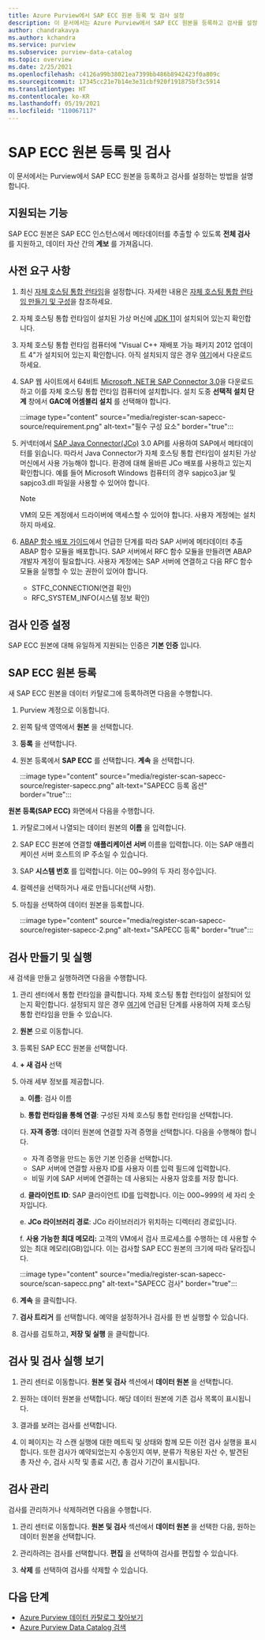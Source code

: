 ```yaml
---
title: Azure Purview에서 SAP ECC 원본 등록 및 검사 설정
description: 이 문서에서는 Azure Purview에서 SAP ECC 원본을 등록하고 검사를 설정하는 방법을 설명합니다.
author: chandrakavya
ms.author: kchandra
ms.service: purview
ms.subservice: purview-data-catalog
ms.topic: overview
ms.date: 2/25/2021
ms.openlocfilehash: c4126a99b38021ea7399bb486b8942423f0a809c
ms.sourcegitcommit: 17345cc21e7b14e3e31cbf920f191875bf3c5914
ms.translationtype: HT
ms.contentlocale: ko-KR
ms.lasthandoff: 05/19/2021
ms.locfileid: "110067117"
---
```

# <a name="register-and-scan-sap-ecc-source"></a>SAP ECC 원본 등록 및 검사

이 문서에서는 Purview에서 SAP ECC 원본을 등록하고 검사를 설정하는 방법을 설명합니다.

## <a name="supported-capabilities"></a>지원되는 기능

SAP ECC 원본은 SAP ECC 인스턴스에서 메타데이터를 추출할 수 있도록 **전체 검사** 를 지원하고, 데이터 자산 간의 **계보** 를 가져옵니다.

## <a name="prerequisites"></a>사전 요구 사항

1.  최신 [자체 호스팅 통합 런타임](https://www.microsoft.com/download/details.aspx?id=39717)을 설정합니다.
    자세한 내용은 [자체 호스팅 통합 런타임 만들기 및 구성](../data-factory/create-self-hosted-integration-runtime.md)을 참조하세요.

2.  자체 호스팅 통합 런타임이 설치된 가상 머신에 [JDK 11](https://www.oracle.com/java/technologies/javase-jdk11-downloads.html)이 설치되어 있는지 확인합니다.

3.  자체 호스팅 통합 런타임 컴퓨터에 \"Visual C++ 재배포 가능 패키지 2012 업데이트 4\"가 설치되어 있는지 확인합니다. 아직 설치되지 않은 경우 [여기](https://www.microsoft.com/download/details.aspx?id=30679)에서 다운로드하세요.

4.  SAP 웹 사이트에서 64비트 [Microsoft .NET용 SAP Connector 3.0](https://support.sap.com/en/product/connectors/msnet.html)을 다운로드하고 이를 자체 호스팅 통합 런타임 컴퓨터에 설치합니다. 설치 도중 **선택적 설치 단계** 창에서 **GAC에 어셈블리 설치** 를 선택해야 합니다.

    :::image type="content" source="media/register-scan-sapecc-source/requirement.png" alt-text="필수 구성 요소" border="true":::

5.  커넥터에서 [SAP Java Connector(JCo)](https://support.sap.com/en/product/connectors/jco.html) 3.0 API를 사용하여 SAP에서 메타데이터를 읽습니다. 따라서 Java Connector가 자체 호스팅 통합 런타임이 설치된 가상 머신에서 사용 가능해야 합니다.
    환경에 대해 올바른 JCo 배포를 사용하고 있는지 확인합니다. 예를 들어 Microsoft Windows 컴퓨터의 경우 sapjco3.jar 및 sapjco3.dll 파일을 사용할 수 있어야 합니다.

    > [!Note] 
    > VM의 모든 계정에서 드라이버에 액세스할 수 있어야 합니다. 사용자 계정에는 설치하지 마세요.

6.  [ABAP 함수 배포 가이드](abap-functions-deployment-guide.md)에서 언급한 단계를 따라 SAP 서버에 메타데이터 추출 ABAP 함수 모듈을 배포합니다. SAP 서버에서 RFC 함수 모듈을 만들려면 ABAP 개발자 계정이 필요합니다. 사용자 계정에는 SAP 서버에 연결하고 다음 RFC 함수 모듈을 실행할 수 있는 권한이 있어야 합니다.
    -   STFC_CONNECTION(연결 확인)
    -   RFC_SYSTEM_INFO(시스템 정보 확인)


## <a name="setting-up-authentication-for-a-scan"></a>검사 인증 설정

SAP ECC 원본에 대해 유일하게 지원되는 인증은 **기본 인증** 입니다.

## <a name="register-sap-ecc-source"></a>SAP ECC 원본 등록

새 SAP ECC 원본을 데이터 카탈로그에 등록하려면 다음을 수행합니다.

1.  Purview 계정으로 이동합니다.
2.  왼쪽 탐색 영역에서 **원본** 을 선택합니다.
3.  **등록** 을 선택합니다.
4.  원본 등록에서 **SAP ECC** 를 선택합니다. **계속** 을 선택합니다.

    :::image type="content" source="media/register-scan-sapecc-source/register-sapecc.png" alt-text="SAPECC 등록 옵션" border="true":::

**원본 등록(SAP ECC)** 화면에서 다음을 수행합니다.

1.  카탈로그에서 나열되는 데이터 원본의 **이름** 을 입력합니다.

2.  SAP ECC 원본에 연결할 **애플리케이션 서버** 이름을 입력합니다.
    이는 SAP 애플리케이션 서버 호스트의 IP 주소일 수 있습니다.

3.  SAP **시스템 번호** 를 입력합니다. 이는 00~99의 두 자리 정수입니다.

4.  컬렉션을 선택하거나 새로 만듭니다(선택 사항).

5.  마침을 선택하여 데이터 원본을 등록합니다.

    :::image type="content" source="media/register-scan-sapecc-source/register-sapecc-2.png" alt-text="SAPECC 등록" border="true":::

## <a name="creating-and-running-a-scan"></a>검사 만들기 및 실행

새 검색을 만들고 실행하려면 다음을 수행합니다.

1.  관리 센터에서 통합 런타임을 클릭합니다. 자체 호스팅 통합 런타임이 설정되어 있는지 확인합니다. 설정되지 않은 경우 [여기](./manage-integration-runtimes.md)에 언급된 단계를 사용하여 자체 호스팅 통합 런타임을 만들 수 있습니다.

2.  **원본** 으로 이동합니다.

3.  등록된 SAP ECC 원본을 선택합니다.

4.  **+ 새 검사** 선택

5.  아래 세부 정보를 제공합니다.

    a.  **이름**: 검사 이름

    b.  **통합 런타임을 통해 연결**: 구성된 자체 호스팅 통합 런타임을 선택합니다.

    다.  **자격 증명**: 데이터 원본에 연결할 자격 증명을 선택합니다. 다음을 수행해야 합니다.

    -   자격 증명을 만드는 동안 기본 인증을 선택합니다.
    -   SAP 서버에 연결할 사용자 ID를 사용자 이름 입력 필드에 입력합니다.
    -   비밀 키에 SAP 서버에 연결하는 데 사용되는 사용자 암호를 저장 합니다.

    d.  **클라이언트 ID**: SAP 클라이언트 ID를 입력합니다. 이는 000~999의 세 자리 숫자입니다.

    e.  **JCo 라이브러리 경로**: JCo 라이브러리가 위치하는 디렉터리 경로입니다.

    f.  **사용 가능한 최대 메모리:** 고객의 VM에서 검사 프로세스를 수행하는 데 사용할 수 있는 최대 메모리(GB)입니다. 이는 검사할 SAP ECC 원본의 크기에 따라 달라집니다.

    :::image type="content" source="media/register-scan-sapecc-source/scan-sapecc.png" alt-text="SAPECC 검사" border="true":::

6.  **계속** 을 클릭합니다.

7.  **검사 트리거** 를 선택합니다. 예약을 설정하거나 검사를 한 번 실행할 수 있습니다.

8.  검사를 검토하고, **저장 및 실행** 을 클릭합니다.

## <a name="viewing-your-scans-and-scan-runs"></a>검사 및 검사 실행 보기

1. 관리 센터로 이동합니다. **원본 및 검사** 섹션에서 **데이터 원본** 을 선택합니다.

2. 원하는 데이터 원본을 선택합니다. 해당 데이터 원본에 기존 검사 목록이 표시됩니다.

3. 결과를 보려는 검사를 선택합니다.

4. 이 페이지는 각 스캔 실행에 대한 메트릭 및 상태와 함께 모든 이전 검사 실행을 표시합니다. 또한 검사가 예약되었는지 수동인지 여부, 분류가 적용된 자산 수, 발견된 총 자산 수, 검사 시작 및 종료 시간, 총 검사 기간이 표시됩니다.

## <a name="manage-your-scans"></a>검사 관리

검사를 관리하거나 삭제하려면 다음을 수행합니다.

1. 관리 센터로 이동합니다. **원본 및 검사** 섹션에서 **데이터 원본** 을 선택한 다음, 원하는 데이터 원본을 선택합니다.

2. 관리하려는 검사를 선택합니다. **편집** 을 선택하여 검사를 편집할 수 있습니다.

3. **삭제** 를 선택하여 검사를 삭제할 수 있습니다.

## <a name="next-steps"></a>다음 단계

- [Azure Purview 데이터 카탈로그 찾아보기](how-to-browse-catalog.md)
- [Azure Purview Data Catalog 검색](how-to-search-catalog.md)
